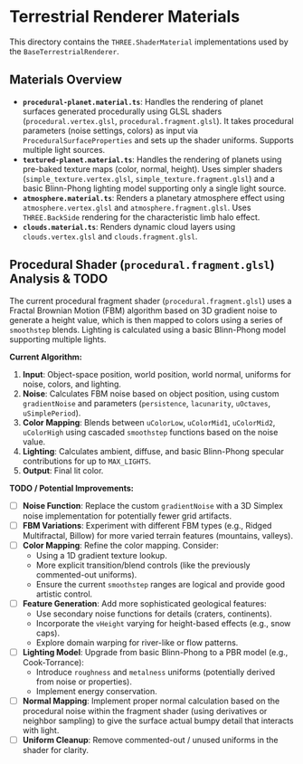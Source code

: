 # Terrestrial Renderer Materials

This directory contains the `THREE.ShaderMaterial` implementations used by the `BaseTerrestrialRenderer`.

## Materials Overview

- **`procedural-planet.material.ts`**: Handles the rendering of planet surfaces generated procedurally using GLSL shaders (`procedural.vertex.glsl`, `procedural.fragment.glsl`). It takes procedural parameters (noise settings, colors) as input via `ProceduralSurfaceProperties` and sets up the shader uniforms. Supports multiple light sources.
- **`textured-planet.material.ts`**: Handles the rendering of planets using pre-baked texture maps (color, normal, height). Uses simpler shaders (`simple_texture.vertex.glsl`, `simple_texture.fragment.glsl`) and a basic Blinn-Phong lighting model supporting only a single light source.
- **`atmosphere.material.ts`**: Renders a planetary atmosphere effect using `atmosphere.vertex.glsl` and `atmosphere.fragment.glsl`. Uses `THREE.BackSide` rendering for the characteristic limb halo effect.
- **`clouds.material.ts`**: Renders dynamic cloud layers using `clouds.vertex.glsl` and `clouds.fragment.glsl`.

## Procedural Shader (`procedural.fragment.glsl`) Analysis & TODO

The current procedural fragment shader (`procedural.fragment.glsl`) uses a Fractal Brownian Motion (FBM) algorithm based on 3D gradient noise to generate a height value, which is then mapped to colors using a series of `smoothstep` blends. Lighting is calculated using a basic Blinn-Phong model supporting multiple lights.

**Current Algorithm:**

1.  **Input**: Object-space position, world position, world normal, uniforms for noise, colors, and lighting.
2.  **Noise**: Calculates FBM noise based on object position, using custom `gradientNoise` and parameters (`persistence`, `lacunarity`, `uOctaves`, `uSimplePeriod`).
3.  **Color Mapping**: Blends between `uColorLow`, `uColorMid1`, `uColorMid2`, `uColorHigh` using cascaded `smoothstep` functions based on the noise value.
4.  **Lighting**: Calculates ambient, diffuse, and basic Blinn-Phong specular contributions for up to `MAX_LIGHTS`.
5.  **Output**: Final lit color.

**TODO / Potential Improvements:**

- [ ] **Noise Function**: Replace the custom `gradientNoise` with a 3D Simplex noise implementation for potentially fewer grid artifacts.
- [ ] **FBM Variations**: Experiment with different FBM types (e.g., Ridged Multifractal, Billow) for more varied terrain features (mountains, valleys).
- [ ] **Color Mapping**: Refine the color mapping. Consider:
  - Using a 1D gradient texture lookup.
  - More explicit transition/blend controls (like the previously commented-out uniforms).
  - Ensure the current `smoothstep` ranges are logical and provide good artistic control.
- [ ] **Feature Generation**: Add more sophisticated geological features:
  - Use secondary noise functions for details (craters, continents).
  - Incorporate the `vHeight` varying for height-based effects (e.g., snow caps).
  - Explore domain warping for river-like or flow patterns.
- [ ] **Lighting Model**: Upgrade from basic Blinn-Phong to a PBR model (e.g., Cook-Torrance):
  - Introduce `roughness` and `metalness` uniforms (potentially derived from noise or properties).
  - Implement energy conservation.
- [ ] **Normal Mapping**: Implement proper normal calculation based on the procedural noise within the fragment shader (using derivatives or neighbor sampling) to give the surface actual bumpy detail that interacts with light.
- [ ] **Uniform Cleanup**: Remove commented-out / unused uniforms in the shader for clarity.
